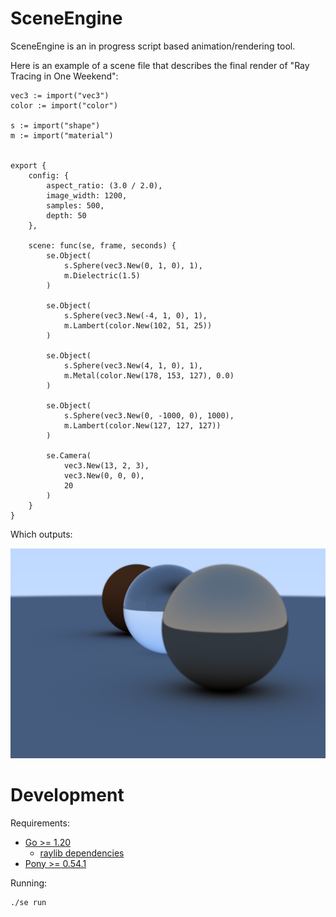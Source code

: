 # SceneEngine

SceneEngine is an in progress script based animation/rendering tool.

Here is an example of a scene file that describes the final render of "Ray Tracing in One Weekend":

```
vec3 := import("vec3")
color := import("color")

s := import("shape")
m := import("material")


export {
    config: {
        aspect_ratio: (3.0 / 2.0),
        image_width: 1200,
        samples: 500,
        depth: 50
    },

    scene: func(se, frame, seconds) {
        se.Object(
            s.Sphere(vec3.New(0, 1, 0), 1),
            m.Dielectric(1.5)
        )

        se.Object(
            s.Sphere(vec3.New(-4, 1, 0), 1),
            m.Lambert(color.New(102, 51, 25))
        )

        se.Object(
            s.Sphere(vec3.New(4, 1, 0), 1),
            m.Metal(color.New(178, 153, 127), 0.0)
        )

        se.Object(
            s.Sphere(vec3.New(0, -1000, 0), 1000),
            m.Lambert(color.New(127, 127, 127))
        )

        se.Camera(
            vec3.New(13, 2, 3),
            vec3.New(0, 0, 0),
            20
        )
    }
}
```

Which outputs:

![Final render of "Ray Tracing in One Weekend"](./images/rtow.png)

# Development

Requirements:
- [Go >= 1.20](https://go.dev)
  - [raylib dependencies](https://github.com/gen2brain/raylib-go)
- [Pony >= 0.54.1](https://www.ponylang.io)

Running:
```bash
./se run
```